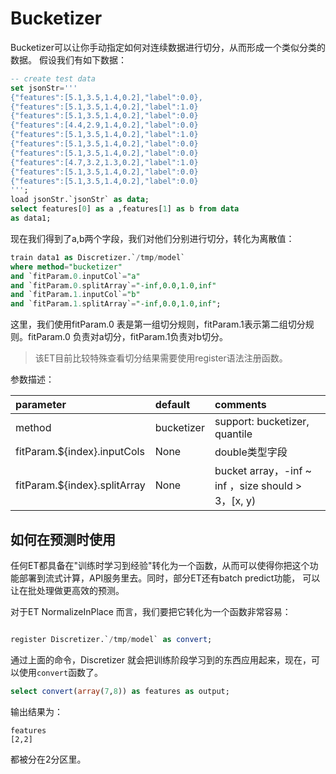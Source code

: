 # Bucketizer

 Bucketizer可以让你手动指定如何对连续数据进行切分，从而形成一个类似分类的数据。
 假设我们有如下数据：
 

```sql
-- create test data
set jsonStr='''
{"features":[5.1,3.5,1.4,0.2],"label":0.0},
{"features":[5.1,3.5,1.4,0.2],"label":1.0}
{"features":[5.1,3.5,1.4,0.2],"label":0.0}
{"features":[4.4,2.9,1.4,0.2],"label":0.0}
{"features":[5.1,3.5,1.4,0.2],"label":1.0}
{"features":[5.1,3.5,1.4,0.2],"label":0.0}
{"features":[5.1,3.5,1.4,0.2],"label":0.0}
{"features":[4.7,3.2,1.3,0.2],"label":1.0}
{"features":[5.1,3.5,1.4,0.2],"label":0.0}
{"features":[5.1,3.5,1.4,0.2],"label":0.0}
''';
load jsonStr.`jsonStr` as data;
select features[0] as a ,features[1] as b from data
as data1;
```

现在我们得到了a,b两个字段，我们对他们分别进行切分，转化为离散值：

```sql
train data1 as Discretizer.`/tmp/model`
where method="bucketizer"
and `fitParam.0.inputCol`="a"
and `fitParam.0.splitArray`="-inf,0.0,1.0,inf"
and `fitParam.1.inputCol`="b"
and `fitParam.1.splitArray`="-inf,0.0,1.0,inf";

```

这里，我们使用fitParam.0 表是第一组切分规则，fitParam.1表示第二组切分规则。fitParam.0 负责对a切分，fitParam.1负责对b切分。

> 该ET目前比较特殊查看切分结果需要使用register语法注册函数。

参数描述：

|parameter|default|comments|
|:----|:----|:----|
|method|bucketizer|support: bucketizer, quantile|
|fitParam.${index}.inputCols|None|double类型字段|
|fitParam.${index}.splitArray|None|bucket array，-inf ~ inf ，size should > 3，[x, y)|

## 如何在预测时使用

任何ET都具备在"训练时学习到经验"转化为一个函数，从而可以使得你把这个功能部署到流式计算，API服务里去。同时，部分ET还有batch predict功能，
可以让在批处理做更高效的预测。

对于ET NormalizeInPlace 而言，我们要把它转化为一个函数非常容易：

```sql

register Discretizer.`/tmp/model` as convert;

```

通过上面的命令，Discretizer 就会把训练阶段学习到的东西应用起来，现在，可以使用`convert`函数了。

```sql
select convert(array(7,8)) as features as output;
```

输出结果为：

```
features
[2,2]
```

都被分在2分区里。



 